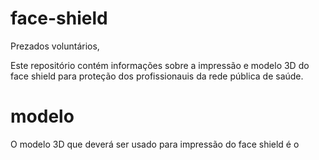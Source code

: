 # face-shield
Prezados voluntários,

Este repositório contém informações sobre a impressão e modelo 3D do face shield para proteção dos profissionauis da rede pública de saúde.

# modelo
O modelo 3D que deverá ser usado para impressão do face shield é o
